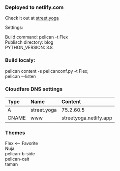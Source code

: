 ### Deployed to netlify.com

Check it out at [street.yoga](https://www.street.yoga)  

Settings:

Build command: pelican -t Flex  
Publisch directory: blog  
PYTHON_VERSION: 3.8  


### Build localy: 

pelican content -s pelicanconf.py -t Flex\;   
pelican --listen

### Cloudfare DNS settings


| Type          | Name          | Content               |
|:------------- |:--------------|:----------------------|
| A             | street.yoga   | 75.2.60.5             |
| CNAME         | www           | streetyoga.netlify.app|



### Themes

Flex <-- Favorite  
Nuja  
pelican-b-side  
pelican-cait  
taman  


	
	

